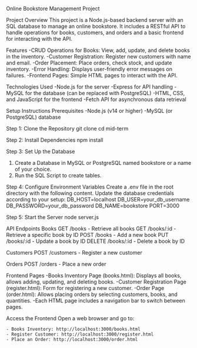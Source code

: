Online Bookstore Management Project

Project Overview
This project is a Node.js-based backend server with an SQL database to manage an online bookstore. It includes a RESTful API to handle operations for books, customers, and orders and a basic frontend for interacting with the API.

Features
-CRUD Operations for Books: View, add, update, and delete books in the inventory.
-Customer Registration: Register new customers with name and email.
-Order Placement: Place orders, check stock, and update inventory.
-Error Handling: Displays user-friendly error messages on failures.
-Frontend Pages: Simple HTML pages to interact with the API.

Technologies Used
-Node.js for the server
-Express for API handling
-MySQL for the database (can be replaced with PostgreSQL)
-HTML, CSS, and JavaScript for the frontend
-Fetch API for asynchronous data retrieval

Setup Instructions
Prerequisites
-Node.js (v14 or higher)
-MySQL (or PostgreSQL) database

Step 1: Clone the Repository
git clone <repository-url>
cd mid-term

Step 2: Install Dependencies
npm install

Step 3: Set Up the Database

1. Create a Database in MySQL or PostgreSQL named bookstore or a name of your choice.
2. Run the SQL Script to create tables.

Step 4: Configure Environment Variables
Create a .env file in the root directory with the following content. Update the database credentials according to your setup:
DB_HOST=localhost
DB_USER=your_db_username
DB_PASSWORD=your_db_password
DB_NAME=bookstore
PORT=3000

Step 5: Start the Server
node server.js

API Endpoints
Books
GET /books - Retrieve all books
GET /books/:id - Retrieve a specific book by ID
POST /books - Add a new book
PUT /books/:id - Update a book by ID
DELETE /books/:id - Delete a book by ID

Customers
POST /customers - Register a new customer

Orders
POST /orders - Place a new order

Frontend Pages
-Books Inventory Page (books.html): Displays all books, allows adding, updating, and deleting books.
-Customer Registration Page (register.html): Form for registering a new customer.
-Order Page (order.html): Allows placing orders by selecting customers, books, and quantities.
-Each HTML page includes a navigation bar to switch between pages.

Access the Frontend
Open a web browser and go to:

    - Books Inventory: http://localhost:3000/books.html
    - Register Customer: http://localhost:3000/register.html
    - Place an Order: http://localhost:3000/order.html
